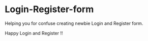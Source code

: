 # Login-Register-form

Helping you for confuse creating newbie Login and Register form.

Happy Login and Register !!

